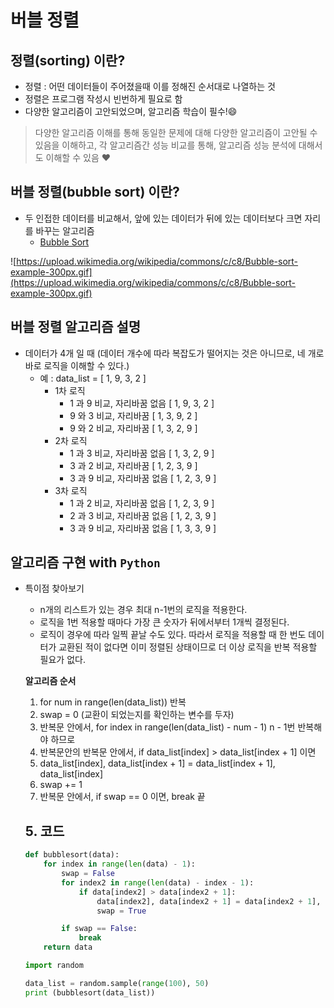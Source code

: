 # 버블 정렬

## **정렬(sorting) 이란?**

- 정렬 : 어떤 데이터들이 주어졌을때 이를 정해진 순서대로 나열하는 것
- 정렬은 프로그램 작성시 빈번하게 필요로 함
- 다양한 알고리즘이 고안되었으며, 알고리즘 학습이 필수!😄

> 다양한 알고리즘 이해를 통해 동일한 문제에 대해 다양한 알고리즘이 고안될 수 있음을 이해하고, 각 알고리즘간 성능 비교를 통해, 알고리즘 성능 분석에 대해서도 이해할 수 있음 ❤️


## **버블 정렬(bubble sort) 이란?**

- 두 인접한 데이터를 비교해서, 앞에 있는 데이터가 뒤에 있는 데이터보다 크면 자리를 바꾸는 알고리즘
  - [Bubble Sort](https://visualgo.net/en/sorting)

![https://upload.wikimedia.org/wikipedia/commons/c/c8/Bubble-sort-example-300px.gif](https://upload.wikimedia.org/wikipedia/commons/c/c8/Bubble-sort-example-300px.gif)

## **버블 정렬 알고리즘 설명**

* 데이터가 4개 일 때 (데이터 개수에 따라 복잡도가 떨어지는 것은 아니므로, 네 개로 바로 로직을 이해할 수 있다.)
  * 예 : data_list = [ 1, 9, 3, 2 ]
    * 1차 로직
      * 1 과 9 비교, 자리바꿈 없음 [ 1, 9, 3, 2 ]
      * 9 와 3 비교, 자리바꿈 [ 1, 3, 9, 2 ]
      * 9 와 2 비교, 자리바꿈 [ 1, 3, 2, 9 ]
    * 2차 로직
      * 1 과 3 비교, 자리바꿈 없음 [ 1, 3, 2, 9 ]
      * 3 과 2 비교, 자리바꿈 [ 1, 2, 3, 9 ]
      * 3 과 9 비교, 자리바꿈 없음  [ 1, 2, 3, 9 ]
    * 3차 로직
      * 1 과 2 비교, 자리바꿈 없음 [ 1, 2, 3, 9 ]
      * 2 과 3 비교, 자리바꿈 없음 [ 1, 2, 3, 9 ]
      * 3 과 9 비교, 자리바꿈 없음 [ 1, 3, 3, 9 ]


## **알고리즘 구현 with ```Python```**

* 특이점 찾아보기
  * n개의 리스트가 있는 경우 최대 n-1번의 로직을 적용한다.
  * 로직을 1번 적용할 때마다 가장 큰 숫자가 뒤에서부터 1개씩 결정된다.
  * 로직이 경우에 따라 일찍 끝날 수도 있다. 따라서 로직을 적용할 때 한 번도 데이터가 교환된 적이 없다면 이미 정렬된 상태이므로 더 이상 로직을 반복 적용할 필요가 없다.

  **알고리즘 순서**
  1. for num in range(len(data_list)) 반복
  2. swap = 0 (교환이 되었는지를 확인하는 변수를 두자)
  3. 반복문 안에서, for index in range(len(data_list) - num - 1) n - 1번 반복해야 하므로
  4. 반복문안의 반복문 안에서, if data_list[index] > data_list[index + 1] 이면
  5. data_list[index], data_list[index + 1] = data_list[index + 1], data_list[index]
  6. swap += 1
  7. 반복문 안에서, if swap == 0 이면, break 끝

  ## 5. 코드

  ```python
  def bubblesort(data):
      for index in range(len(data) - 1):
          swap = False
          for index2 in range(len(data) - index - 1):
              if data[index2] > data[index2 + 1]:
                  data[index2], data[index2 + 1] = data[index2 + 1], data[index2]
                  swap = True

          if swap == False:
              break
      return data
  ```

  ```python
  import random

  data_list = random.sample(range(100), 50)
  print (bubblesort(data_list))
  ```
